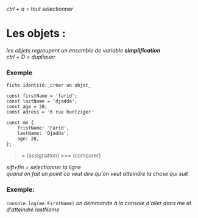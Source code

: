 _ctrl + a = tout sélectionner_

# Les objets :


_les objets regroupent un ensemble de variable <strong>simplification </strong>_<br> 
_ctrl + D = dupliquer_

### Exemple 


`fiche identité:_créer un objet_
` 
``` 
const firstName = 'farid';
const lastName = 'djadda';
const age = 28;
const adress = '6 rue huntziger'

const me {
    fristName: 'Farid', 
    lastName: 'Djadda',
    age: 28,
};
``` 

>= (assignation)
>=== (comparer) 

_sift+fin = selectionner la ligne_<br>
_quand on fait un point ca veut dire qu'on veut atteindre la chose qui suit_

### Exemple:

`console.log(me.FirstName)` _on demmande à la console d'aller dans me et d'atteindre lastName_

 